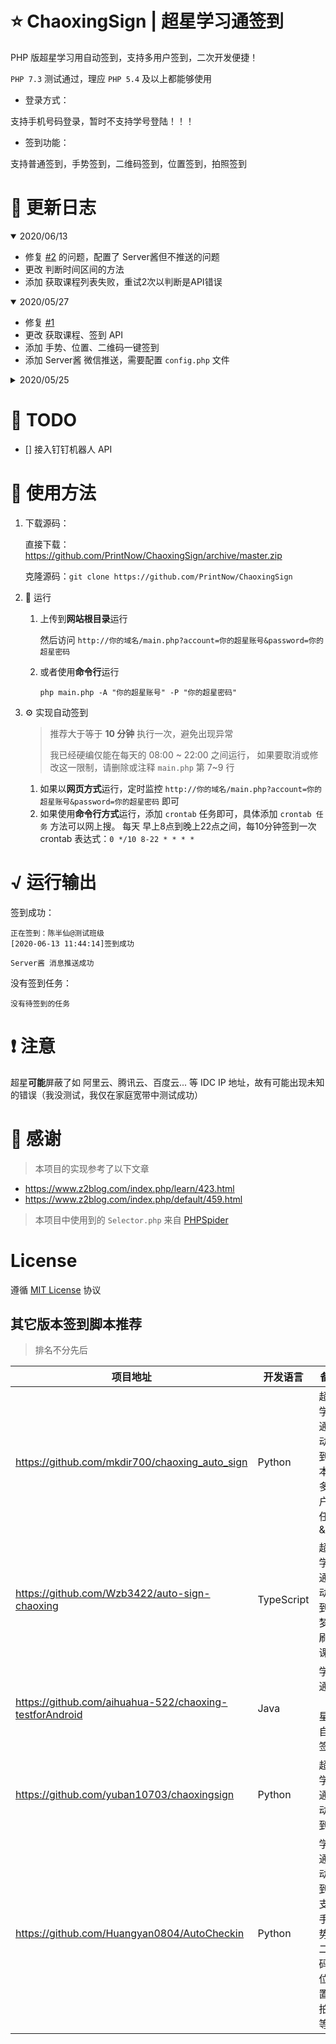 # ⭐ ChaoxingSign | 超星学习通签到
PHP 版超星学习用自动签到，支持多用户签到，二次开发便捷！

`PHP 7.3` 测试通过，理应 `PHP 5.4` 及以上都能够使用

- 登录方式：

支持手机号码登录，暂时不支持学号登陆！！！

- 签到功能：

支持普通签到，手势签到，二维码签到，位置签到，拍照签到

# 🎨 更新日志
<details open>
  <summary>2020/06/13</summary>

- 修复 <a href="https://github.com/PrintNow/ChaoxingSign/issues/2">#2</a> 的问题，配置了 Server酱但不推送的问题
- 更改 判断时间区间的方法
- 添加 获取课程列表失败，重试2次以判断是API错误
</details>

<details open>
  <summary>2020/05/27</summary>

- 修复 <a href="https://github.com/PrintNow/ChaoxingSign/issues/1">#1</a>
- 更改 获取课程、签到 API
- 添加 手势、位置、二维码一键签到
- 添加 Server酱 微信推送，需要配置 `config.php` 文件
</details>

<details>
  <summary>2020/05/25</summary>

- 更改 登录接口，原接口已经失效
</details>

# 🎁 TODO
- [] 接入钉钉机器人 API

# 🧀 使用方法
1. 下载源码：

    直接下载：https://github.com/PrintNow/ChaoxingSign/archive/master.zip
    
    克隆源码：`git clone https://github.com/PrintNow/ChaoxingSign`

2. 🚀 运行
    1. 上传到**网站根目录**运行
    
        然后访问 `http://你的域名/main.php?account=你的超星账号&password=你的超星密码`
    
    2. 或者使用**命令行**运行
       ```
       php main.php -A "你的超星账号" -P "你的超星密码"
       ```

3. ⚙ 实现自动签到
    > 推荐大于等于 **10 分钟** 执行一次，避免出现异常
    > 
    > 我已经硬编仅能在每天的 08:00 ~ 22:00 之间运行，
    > 如果要取消或修改这一限制，请删除或注释
    > `main.php` 第 7~9 行
    1. 如果以**网页方式**运行，定时监控 `http://你的域名/main.php?account=你的超星账号&password=你的超星密码` 即可
    2. 如果使用**命令行方式**运行，添加 `crontab` 任务即可，具体添加 `crontab 任务` 方法可以网上搜。
    每天 早上8点到晚上22点之间，每10分钟签到一次 crontab 表达式：`0 */10 8-22 * * * *`

# √ 运行输出
签到成功：
```
正在签到：陈半仙@测试班级
[2020-06-13 11:44:14]签到成功

Server酱 消息推送成功
```

没有签到任务：
```
没有待签到的任务
```

# ❗ 注意
超星**可能**屏蔽了如 阿里云、腾讯云、百度云... 等 IDC IP 地址，故有可能出现未知的错误（我没测试，我仅在家庭宽带中测试成功）

# 🙇‍ 感谢
> 本项目的实现参考了以下文章

- https://www.z2blog.com/index.php/learn/423.html
- https://www.z2blog.com/index.php/default/459.html

> 本项目中使用到的 `Selector.php` 来自 [PHPSpider](https://github.com/owner888/phpspider) 

# License
遵循 [MIT License](./LICENSE) 协议

## 其它版本签到脚本推荐
> 排名不分先后

| 项目地址                                                | 开发语言   | 备注                                         |
| ------------------------------------------------------- | ---------- | ------------------------------------------ |
| https://github.com/mkdir700/chaoxing_auto_sign          | Python     | 超星学习通自动签到脚本&多用户多任务&API       |
| https://github.com/Wzb3422/auto-sign-chaoxing           | TypeScript | 超星学习通自动签到，梦中刷网课                |
| https://github.com/aihuahua-522/chaoxing-testforAndroid | Java       | 学习通（超星）自动签到                       |
| https://github.com/yuban10703/chaoxingsign              | Python     | 超星学习通自动签到                           |
| https://github.com/Huangyan0804/AutoCheckin             | Python     | 学习通自动签到，支持手势，二维码，位置，拍照等 |
